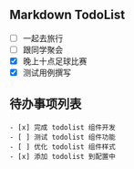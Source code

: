 ## Markdown TodoList

- [ ] 一起去旅行
- [ ] 跟同学聚会
- [x] 晚上十点足球比赛
- [x] 测试用例撰写

## 待办事项列表

```todolist
- [x] 完成 todolist 组件开发
- [ ] 测试 todolist 组件功能
- [ ] 优化 todolist 组件样式
- [x] 添加 todolist 到配置中
```
